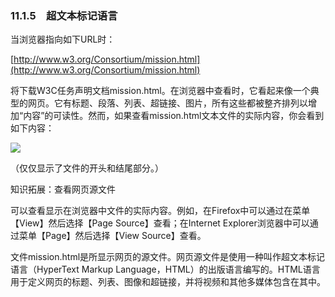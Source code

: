    

### 11.1.5　超文本标记语言

当浏览器指向如下URL时：

[http://www.w3.org/Consortium/mission.html](http://www.w3.org/Consortium/mission.html)  

将下载W3C任务声明文档mission.html。在浏览器中查看时，它看起来像一个典型的网页。它有标题、段落、列表、超链接、图片，所有这些都被整齐排列以增加“内容”的可读性。然而，如果查看mission.html文本文件的实际内容，你会看到如下内容：

![](0-Assets/Epubook/程序员编程语言经典合集（计算机科学丛书5册套装），javapython编程语言含经典教材龙书《编译原理》%20(Bruce%20Eckel%20%20Alfred%20V.%20Aho%20%20Monica%20S.%20Lam%20etc.)%20(Z-Library)/images/image09233.jpeg)

（仅仅显示了文件的开头和结尾部分。）

知识拓展：查看网页源文件

可以查看显示在浏览器中文件的实际内容。例如，在Firefox中可以通过在菜单【View】然后选择【Page Source】查看；在Internet Explorer浏览器中可以通过菜单【Page】然后选择【View Source】查看。

文件mission.html是所显示网页的源文件。网页源文件是使用一种叫作超文本标记语言（HyperText Markup Language，HTML）的出版语言编写的。HTML语言用于定义网页的标题、列表、图像和超链接，并将视频和其他多媒体包含在其中。